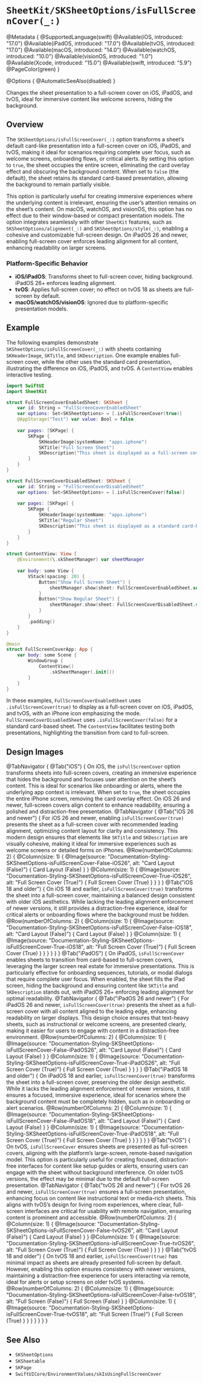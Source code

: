 # ``SheetKit/SKSheetOptions/isFullScreenCover(_:)``

@Metadata {
    @SupportedLanguage(swift)
    @Available(iOS, introduced: "17.0")
    @Available(iPadOS, introduced: "17.0")
    @Available(tvOS, introduced: "17.0")
    @Available(macOS, introduced: "14.0")
    @Available(watchOS, introduced: "10.0")
    @Available(visionOS, introduced: "1.0")
    @Available(Xcode, introduced: "15.0")
    @Available(swift, introduced: "5.9")
    @PageColor(green)
}

@Options {
    @AutomaticSeeAlso(disabled)
}

Changes the sheet presentation to a full-screen cover on iOS, iPadOS, and tvOS, ideal for immersive content like welcome screens, hiding the background.

## Overview

The `SKSheetOptions/isFullScreenCover(_:)` option transforms a sheet’s default card-like presentation into a full-screen cover on iOS, iPadOS, and tvOS, making it ideal for scenarios requiring complete user focus, such as welcome screens, onboarding flows, or critical alerts. By setting this option to `true`, the sheet occupies the entire screen, eliminating the card overlay effect and obscuring the background content. When set to `false` (the default), the sheet retains its standard card-based presentation, allowing the background to remain partially visible.

This option is particularly useful for creating immersive experiences where the underlying content is irrelevant, ensuring the user’s attention remains on the sheet’s content. On macOS, watchOS, and visionOS, this option has no effect due to their window-based or compact presentation models. The option integrates seamlessly with other `SheetKit` features, such as `SKSheetOptions/alignment(_:)` and `SKSheetOptions/style(_:)`, enabling a cohesive and customizable full-screen design. On iPadOS 26 and newer, enabling full-screen cover enforces leading alignment for all content, enhancing readability on larger screens.

### Platform-Specific Behavior

- **iOS/iPadOS**: Transforms sheet to full-screen cover, hiding background. iPadOS 26+ enforces leading alignment.
- **tvOS**: Applies full-screen cover; no effect on tvOS 18 as sheets are full-screen by default.
- **macOS/watchOS/visionOS**: Ignored due to platform-specific presentation models.

## Example

The following examples demonstrate `SKSheetOptions/isFullScreenCover(_:)` with sheets containing `SKHeaderImage`, `SKTitle`, and `SKDescription`. One example enables full-screen cover, while the other uses the standard card presentation, illustrating the difference on iOS, iPadOS, and tvOS. A `ContentView` enables interactive testing.

```swift
import SwiftUI
import SheetKit

struct FullScreenCoverEnabledSheet: SKSheet {
    var id: String = "FullScreenCoverEnabledSheet"
    var options: Set<SKSheetOptions> = [.isFullScreenCover(true)]
    @AppStorage("Test") var value: Bool = false
    
    var pages: [SKPage] {
        SKPage {
            SKHeaderImage(systemName: "apps.iphone")
            SKTitle("Full Screen Sheet")
            SKDescription("This sheet is displayed as a full-screen cover on iOS, iPadOS, and tvOS.")
        }
    }
}

struct FullScreenCoverDisabledSheet: SKSheet {
    var id: String = "FullScreenCoverDisabledSheet"
    var options: Set<SKSheetOptions> = [.isFullScreenCover(false)]
    
    var pages: [SKPage] {
        SKPage {
            SKHeaderImage(systemName: "apps.iphone")
            SKTitle("Regular Sheet")
            SKDescription("This sheet is displayed as a standard card-based sheet.")
        }
    }
}

struct ContentView: View {
    @Environment(\.skSheetManager) var sheetManager
    
    var body: some View {
        VStack(spacing: 20) {
            Button("Show Full Screen Sheet") {
                sheetManager.show(sheet: FullScreenCoverEnabledSheet.self)
            }
            Button("Show Regular Sheet") {
                sheetManager.show(sheet: FullScreenCoverDisabledSheet.self)
            }
        }
        .padding()
    }
}

@main
struct FullScreenCoverApp: App {
    var body: some Scene {
        WindowGroup {
            ContentView()
                .skSheetManager(.init())
        }
    }
}
```

In these examples, `FullScreenCoverEnabledSheet` uses `.isFullScreenCover(true)` to display as a full-screen cover on iOS, iPadOS, and tvOS, with an iPhone icon emphasizing the mode. `FullScreenCoverDisabledSheet` uses `.isFullScreenCover(false)` for a standard card-based sheet. The `ContentView` facilitates testing both presentations, highlighting the transition from card to full-screen.

## Design Images

@TabNavigator {
    @Tab("iOS") {
        On iOS, the `isFullScreenCover` option transforms sheets into full-screen covers, creating an immersive experience that hides the background and focuses user attention on the sheet’s content. This is ideal for scenarios like onboarding or alerts, where the underlying app context is irrelevant. When set to `true`, the sheet occupies the entire iPhone screen, removing the card overlay effect. On iOS 26 and newer, full-screen covers align content to enhance readability, ensuring a polished and distraction-free presentation.
        @TabNavigator {
            @Tab("iOS 26 and newer") {
                For iOS 26 and newer, enabling `isFullScreenCover(true)` presents the sheet as a full-screen cover with recommended leading alignment, optimizing content layout for clarity and consistency. This modern design ensures that elements like `SKTitle` and `SKDescription` are visually cohesive, making it ideal for immersive experiences such as welcome screens or detailed forms on iPhones.
                @Row(numberOfColumns: 2) {
                    @Column(size: 1) {
                        @Image(source: "Documentation-Styling-SKSheetOptions-isFullScreenCover-False-iOS26", alt: "Card Layout (False)") {
                            Card Layout (False)
                        }
                    }
                    @Column(size: 1) {
                        @Image(source: "Documentation-Styling-SKSheetOptions-isFullScreenCover-True-iOS26", alt: "Full Screen Cover (True)") {
                            Full Screen Cover (True)
                        }
                    }
                }
            }
            @Tab("iOS 18 and older") {
                On iOS 18 and earlier, `isFullScreenCover(true)` transforms the sheet into a full-screen cover, maintaining a balanced design consistent with older iOS aesthetics. While lacking the leading alignment enforcement of newer versions, it still provides a distraction-free experience, ideal for critical alerts or onboarding flows where the background must be hidden.
                @Row(numberOfColumns: 2) {
                    @Column(size: 1) {
                        @Image(source: "Documentation-Styling-SKSheetOptions-isFullScreenCover-False-iOS18", alt: "Card Layout (False)") {
                            Card Layout (False)
                        }
                    }
                    @Column(size: 1) {
                        @Image(source: "Documentation-Styling-SKSheetOptions-isFullScreenCover-True-iOS18", alt: "Full Screen Cover (True)") {
                            Full Screen Cover (True)
                        }
                    }
                }
            }
        }
    }
    @Tab("iPadOS") {
        On iPadOS, `isFullScreenCover` enables sheets to transition from card-based to full-screen covers, leveraging the larger screen real estate for immersive presentations. This is particularly effective for onboarding sequences, tutorials, or modal dialogs that require complete user focus. When enabled, the sheet fills the iPad screen, hiding the background and ensuring content like `SKTitle` and `SKDescription` stands out, with iPadOS 26+ enforcing leading alignment for optimal readability.
        @TabNavigator {
            @Tab("iPadOS 26 and newer") {
                For iPadOS 26 and newer, `isFullScreenCover(true)` presents the sheet as a full-screen cover with all content aligned to the leading edge, enhancing readability on larger displays. This design choice ensures that text-heavy sheets, such as instructional or welcome screens, are presented clearly, making it easier for users to engage with content in a distraction-free environment.
                @Row(numberOfColumns: 2) {
                    @Column(size: 1) {
                        @Image(source: "Documentation-Styling-SKSheetOptions-isFullScreenCover-False-iPadOS26", alt: "Card Layout (False)") {
                            Card Layout (False)
                        }
                    }
                    @Column(size: 1) {
                        @Image(source: "Documentation-Styling-SKSheetOptions-isFullScreenCover-True-iPadOS26", alt: "Full Screen Cover (True)") {
                            Full Screen Cover (True)
                        }
                    }
                }
            }
            @Tab("iPadOS 18 and older") {
                On iPadOS 18 and earlier, `isFullScreenCover(true)` transforms the sheet into a full-screen cover, preserving the older design aesthetic. While it lacks the leading alignment enforcement of newer versions, it still ensures a focused, immersive experience, ideal for scenarios where the background content must be completely hidden, such as in onboarding or alert scenarios.
                @Row(numberOfColumns: 2) {
                    @Column(size: 1) {
                        @Image(source: "Documentation-Styling-SKSheetOptions-isFullScreenCover-False-iPadOS18", alt: "Card Layout (False)") {
                            Card Layout (False)
                        }
                    }
                    @Column(size: 1) {
                        @Image(source: "Documentation-Styling-SKSheetOptions-isFullScreenCover-True-iPadOS18", alt: "Full Screen Cover (True)") {
                            Full Screen Cover (True)
                        }
                    }
                }
            }
        }
    }
    @Tab("tvOS") {
        On tvOS, `isFullScreenCover` ensures sheets are presented as full-screen covers, aligning with the platform’s large-screen, remote-based navigation model. This option is particularly useful for creating focused, distraction-free interfaces for content like setup guides or alerts, ensuring users can engage with the sheet without background interference. On older tvOS versions, the effect may be minimal due to the default full-screen presentation.
        @TabNavigator {
            @Tab("tvOS 26 and newer") {
                For tvOS 26 and newer, `isFullScreenCover(true)` ensures a full-screen presentation, enhancing focus on content like instructional text or media-rich sheets. This aligns with tvOS’s design for living room experiences, where clear, full-screen interfaces are critical for usability with remote navigation, ensuring content is prominent and accessible.
                @Row(numberOfColumns: 2) {
                    @Column(size: 1) {
                        @Image(source: "Documentation-Styling-SKSheetOptions-isFullScreenCover-False-tvOS26", alt: "Card Layout (False)") {
                            Card Layout (False)
                        }
                    }
                    @Column(size: 1) {
                        @Image(source: "Documentation-Styling-SKSheetOptions-isFullScreenCover-True-tvOS26", alt: "Full Screen Cover (True)") {
                            Full Screen Cover (True)
                        }
                    }
                }
            }
            @Tab("tvOS 18 and older") {
                On tvOS 18 and earlier, `isFullScreenCover(true)` has minimal impact as sheets are already presented full-screen by default. However, enabling this option ensures consistency with newer versions, maintaining a distraction-free experience for users interacting via remote, ideal for alerts or setup screens on older tvOS systems.
                @Row(numberOfColumns: 2) {
                    @Column(size: 1) {
                        @Image(source: "Documentation-Styling-SKSheetOptions-isFullScreenCover-False-tvOS18", alt: "Full Screen (False)") {
                            Full Screen (False)
                        }
                    }
                    @Column(size: 1) {
                        @Image(source: "Documentation-Styling-SKSheetOptions-isFullScreenCover-True-tvOS18", alt: "Full Screen (True)") {
                            Full Screen (True)
                        }
                    }
                }
            }
        }
    }
}

## See Also

- ``SKSheetOptions``
- ``SKSheetable``
- ``SKPage``
- ``SwiftUICore/EnvironmentValues/skIsUsingFullScreenCover``
